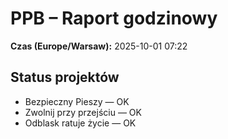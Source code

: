 # PPB – Raport godzinowy
**Czas (Europe/Warsaw):** 2025-10-01 07:22

## Status projektów
- Bezpieczny Pieszy — OK
- Zwolnij przy przejściu — OK
- Odblask ratuje życie — OK

